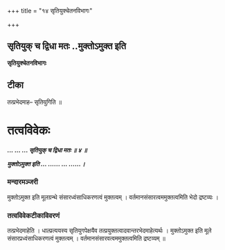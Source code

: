 +++
title = "१४ सृतियुक्चेतनविभागः"

+++


## सृतियुक् च द्विधा मतः ..मुक्तोऽमुक्त इति

**सृतियुक्चेतनविभागः**

## **टीका**

तत्प्रभेदमाह– सृतियुगिति ॥

# तत्वविवेकः

***... ... ... सृतियुक् च द्विधा मतः ॥ ४ ॥***

***मुक्तोऽमुक्त इति ... ...... ... ......।***

### **मन्दारमञ्जरी**

मुक्तोऽमुक्त इति मूलग्रन्थे संसारध्वंसाधिकरणत्वं मुक्तत्वम् । वर्तमानसंसारत्वममुक्तत्वमिति भेदो द्रष्टव्यः ।

### **तत्वविवेकटीकाविवरणं** 

तत्प्रभेदमाहेति । धाल्प्रत्ययस्य सृतियुगपेक्षयैव तत्प्रयुक्तत्वादवान्तरभेदमाहेत्यर्थः । मुक्तोऽमुक्त इति मूले संसारप्रध्वंसाधिकरणत्वं मुक्तत्वम् । वर्तमानसंसारवत्वममुक्तत्वमिति द्रष्टव्यम् ॥

